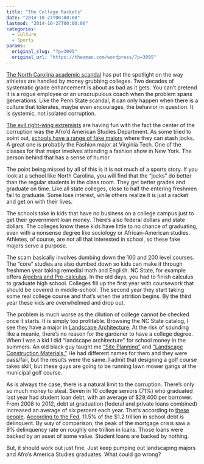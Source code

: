 ```yaml
---
title: "The College Rackets"
date: "2014-10-27T00:00:00"
lastmod: "2014-10-27T00:00:00"
categories:
  - Culture
  - Sports
params:
  original_slug: "?p=3095"
  original_url: "https://thezman.com/wordpress/?p=3095"
---
```


<a
href="http://www.newsobserver.com/2014/10/25/4263755_unc-scandal-ranks-among-the-worst.html?&amp;rh=1"
rel="noopener" target="_blank">The North Carolina academic scandal</a>
has put the spotlight on the way athletes are handled by money grubbing
colleges. Two decades of systematic grade enhancement is about as bad as
it gets. You can’t pretend it is a rogue employee or an unscrupulous
coach when the problem spans generations. Like the Penn State scandal,
it can only happen when there is a culture that tolerates, maybe even
encourages, the behavior in question. It is systemic, not isolated
corruption.

<a
href="http://www.unz.com/isteve/is-african-american-studies-a-front-for-athletic-departments/"
rel="noopener" target="_blank">The evil right-wing extremists</a> are
having fun with the fact the center of the corruption was the Afro’d
American Studies Department. As some tried to point out, <a
href="http://higheredwatch.newamerica.net/blogs/education_policy/2007/11/football_college_quality"
rel="noopener" target="_blank">schools have a range of fake majors</a>
where they can stash jocks. A great one is probably the Fashion major at
Virginia Tech. One of the classes for that major involves attending a
fashion show in New York. The person behind that has a sense of humor.

The point being missed by all of this is it is not much of a sports
story. If you look at a school like North Carolina, you will find that
the “jocks” do better than the regular students in the class room. They
get better grades and graduate on time. Like all state colleges, close
to half the entering freshmen fail to graduate. Some lose interest,
while others realize it is just a racket and get on with their lives.

The schools take in kids that have no business on a college campus just
to get their government loan money. There’s also federal dollars and
state dollars. The colleges know these kids have little to no chance of
graduating, even with a nonsense degree like sociology or
African-American studies. Athletes, of course, are not all that
interested in school, so these fake majors serve a purpose.

The scam basically involves dumbing down the 100 and 200 level courses.
The “core” studies are also dumbed down so kids can make it through
freshmen year taking remedial math and English. NC State, for example
offers
<a href="http://www2.acs.ncsu.edu/reg_records/crs_cat/dir_MA.html"
rel="noopener" target="_blank">Algebra and Pre-calculus</a>. In the old
days, you had to finish calculus to graduate high school. Colleges fill
up the first year with coursework that should be covered in
middle-school. The second year they start taking some real college
course and that’s when the attrition begins. By the third year these
kids are overwhelmed and drop out.

The problem is much worse as the dilution of college cannot be checked
once it starts. It is simply too profitable. Browsing the NC State
catalog, I see they have a major in
<a href="http://www2.acs.ncsu.edu/reg_records/crs_cat/dir_LAR.html"
rel="noopener" target="_blank">Landscape Architecture</a>. At the risk
of sounding like a meanie, there’s no reason for the gardener to have a
college degree. When I was a kid I did “landscape architecture” for
school money in the summers. An old black guy taught me <a
href="http://www2.acs.ncsu.edu/reg_records/crs_cat/LAR.html#LAR%20430"
rel="noopener" target="_blank">“Site Planning”</a> and <a
href="http://www2.acs.ncsu.edu/reg_records/crs_cat/LAR.html#LAR%20457"
rel="noopener" target="_blank">“Landscape Construction Materials.”</a>
He had different names for them and they were pass/fail, but the results
were the same. I admit that designing a golf course takes skill, but
these guys are going to be running lawn mower gangs at the municipal
golf course.

As is always the case, there is a natural limit to the corruption.
There’s only so much money to steal. Seven in 10 college seniors (71%)
who graduated last year had student loan debt, with an average of
$29,400 per borrower. From 2008 to 2012, debt at graduation (federal and
private loans combined) increased an average of six percent each year.
That’s according to
<a href="http://projectonstudentdebt.org/state_by_state-data.php"
rel="noopener" target="_blank">these people</a>. <a
href="http://www.newyorkfed.org/householdcredit/2013-Q4/HHDC_2013Q4.pdf"
rel="noopener" target="_blank">According to the Fed,</a> 11.5% of the
$1.2 trillion in school debt is delinquent. By way of comparison, the
peak of the mortgage crisis saw a 9% delinquency rate on roughly one
trillion in loans. Those loans were backed by an asset of some value.
Student loans are backed by nothing.

But, it should work out just fine. Just keep pumping out landscaping
majors and Afro’s America Studies graduates. What could go wrong?

 
